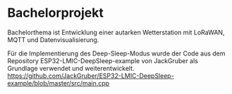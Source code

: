 # Bachelorprojekt
Bachelorthema ist Entwicklung einer autarken Wetterstation mit LoRaWAN, MQTT und Datenvisualisierung.

Für die Implementierung des Deep-Sleep-Modus wurde der Code aus dem Repository ESP32-LMIC-DeepSleep-example von JackGruber als Grundlage verwendet und weiterentwickelt.
https://github.com/JackGruber/ESP32-LMIC-DeepSleep-example/blob/master/src/main.cpp
